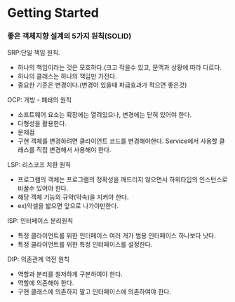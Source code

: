 # Getting Started

### 좋은 객체지향 설계의 5가지 원칙(SOLID)

SRP:단일 책임 원칙. 
* 하나의 책임이라는 것은 모호하다.(크고 작을수 있고, 문맥과 상황에 따라 다르다.
* 하나의 클래스는 하나의 책임만 가진다.
* 중요한 기준은 변경이다.(변경이 있을때 파급효과가 적으면 좋은것)

OCP: 개방 - 폐쇄의 원칙
* 소프트웨어 요소는 확장에는 열려있으나, 변경에는 닫혀 있어야 한다.
* 다형성을 활용한다.
* 문제점
* 구현 객체를 변경하려면 클라이언트 코드를 변경해야한다.
Service에서 사용할 클래스를 직접 변경해서 사용해야 한다.


LSP: 리스코프 치환 원칙
* 프로그램의 객체는 프로그램의 정확성을 깨드리지 않으면서 하위타입의 인스턴스로 바꿀수 있어야 한다.
* 해당 객체 기능의 규약(약속)을 지켜야 한다.
* ex)악셀을 밟으면 앞으로 나가야만한다.
  
ISP: 인터페이스 분리원칙
* 특정 클라이언트를 위한 인터페이스 여러 개가 범용 인터페이스 하나보다 낫다.
* 특정 클라이언트를 위한 특정 인터페이스를 설정한다.
  
DIP: 의존관계 역전 원칙
* 역할과 분리를 철저하게 구분하여야 한다.
* 역할에 의존해야 한다.
* 구현 클래스에 의존하지 말고 인터페이스에 의존하여야 한다.
